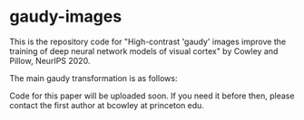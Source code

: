 # gaudy-images
This is the repository code for "High-contrast 'gaudy' images improve the training of deep neural network models of visual cortex" by Cowley and Pillow, NeurIPS 2020.

The main gaudy transformation is as follows:



Code for this paper will be uploaded soon.
If you need it before then, please contact the first author at bcowley at princeton edu.
